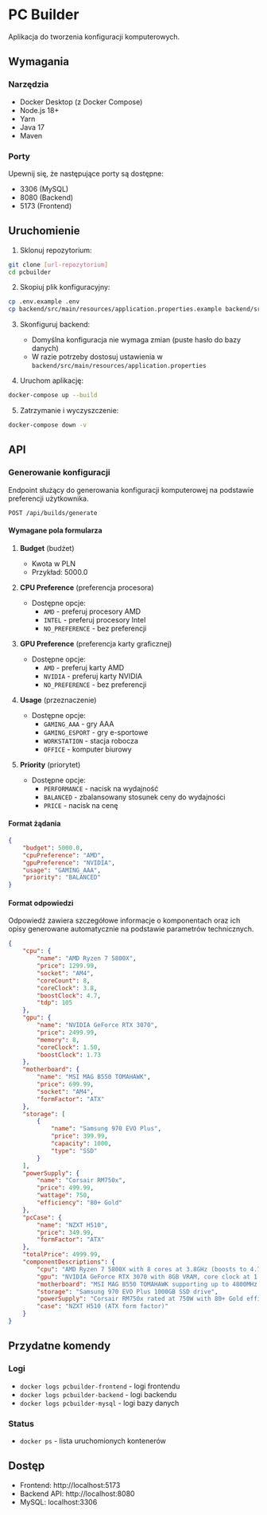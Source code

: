 # PC Builder

Aplikacja do tworzenia konfiguracji komputerowych.

## Wymagania

### Narzędzia
- Docker Desktop (z Docker Compose)
- Node.js 18+
- Yarn
- Java 17
- Maven

### Porty
Upewnij się, że następujące porty są dostępne:
- 3306 (MySQL)
- 8080 (Backend)
- 5173 (Frontend)

## Uruchomienie

1. Sklonuj repozytorium:
```bash
git clone [url-repozytorium]
cd pcbuilder
```

2. Skopiuj plik konfiguracyjny:
```bash
cp .env.example .env
cp backend/src/main/resources/application.properties.example backend/src/main/resources/application.properties
```

3. Skonfiguruj backend:
   - Domyślna konfiguracja nie wymaga zmian (puste hasło do bazy danych)
   - W razie potrzeby dostosuj ustawienia w `backend/src/main/resources/application.properties`

4. Uruchom aplikację:
```bash
docker-compose up --build
```

5. Zatrzymanie i wyczyszczenie:
```bash
docker-compose down -v
```

## API

### Generowanie konfiguracji

Endpoint służący do generowania konfiguracji komputerowej na podstawie preferencji użytkownika.

```
POST /api/builds/generate
```

#### Wymagane pola formularza

1. **Budget** (budżet)
   - Kwota w PLN
   - Przykład: 5000.0

2. **CPU Preference** (preferencja procesora)
   - Dostępne opcje: 
     - `AMD` - preferuj procesory AMD
     - `INTEL` - preferuj procesory Intel
     - `NO_PREFERENCE` - bez preferencji

3. **GPU Preference** (preferencja karty graficznej)
   - Dostępne opcje:
     - `AMD` - preferuj karty AMD
     - `NVIDIA` - preferuj karty NVIDIA
     - `NO_PREFERENCE` - bez preferencji

4. **Usage** (przeznaczenie)
   - Dostępne opcje:
     - `GAMING_AAA` - gry AAA
     - `GAMING_ESPORT` - gry e-sportowe
     - `WORKSTATION` - stacja robocza
     - `OFFICE` - komputer biurowy

5. **Priority** (priorytet)
   - Dostępne opcje:
     - `PERFORMANCE` - nacisk na wydajność
     - `BALANCED` - zbalansowany stosunek ceny do wydajności
     - `PRICE` - nacisk na cenę

#### Format żądania

```json
{
    "budget": 5000.0,
    "cpuPreference": "AMD",
    "gpuPreference": "NVIDIA",
    "usage": "GAMING_AAA",
    "priority": "BALANCED"
}
```

#### Format odpowiedzi

Odpowiedź zawiera szczegółowe informacje o komponentach oraz ich opisy generowane automatycznie na podstawie parametrów technicznych.

```json
{
    "cpu": {
        "name": "AMD Ryzen 7 5800X",
        "price": 1299.99,
        "socket": "AM4",
        "coreCount": 8,
        "coreClock": 3.8,
        "boostClock": 4.7,
        "tdp": 105
    },
    "gpu": {
        "name": "NVIDIA GeForce RTX 3070",
        "price": 2499.99,
        "memory": 8,
        "coreClock": 1.50,
        "boostClock": 1.73
    },
    "motherboard": {
        "name": "MSI MAG B550 TOMAHAWK",
        "price": 699.99,
        "socket": "AM4",
        "formFactor": "ATX"
    },
    "storage": [
        {
            "name": "Samsung 970 EVO Plus",
            "price": 399.99,
            "capacity": 1000,
            "type": "SSD"
        }
    ],
    "powerSupply": {
        "name": "Corsair RM750x",
        "price": 499.99,
        "wattage": 750,
        "efficiency": "80+ Gold"
    },
    "pcCase": {
        "name": "NZXT H510",
        "price": 349.99,
        "formFactor": "ATX"
    },
    "totalPrice": 4999.99,
    "componentDescriptions": {
        "cpu": "AMD Ryzen 7 5800X with 8 cores at 3.8GHz (boosts to 4.7GHz).",
        "gpu": "NVIDIA GeForce RTX 3070 with 8GB VRAM, core clock at 1.50GHz (boosts to 1.73GHz)",
        "motherboard": "MSI MAG B550 TOMAHAWK supporting up to 4800MHz memory speed.",
        "storage": "Samsung 970 EVO Plus 1000GB SSD drive",
        "powerSupply": "Corsair RM750x rated at 750W with 80+ Gold efficiency",
        "case": "NZXT H510 (ATX form factor)"
    }
}
```

## Przydatne komendy

### Logi
- `docker logs pcbuilder-frontend` - logi frontendu
- `docker logs pcbuilder-backend` - logi backendu
- `docker logs pcbuilder-mysql` - logi bazy danych

### Status
- `docker ps` - lista uruchomionych kontenerów

## Dostęp

- Frontend: http://localhost:5173
- Backend API: http://localhost:8080
- MySQL: localhost:3306
